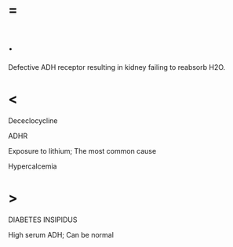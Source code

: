 # =

# .

Defective ADH receptor resulting in kidney failing to reabsorb H2O.

# <

Dececlocycline

ADHR

Exposure to lithium; The most common cause

Hypercalcemia

# >

DIABETES INSIPIDUS

High serum ADH; Can be normal
